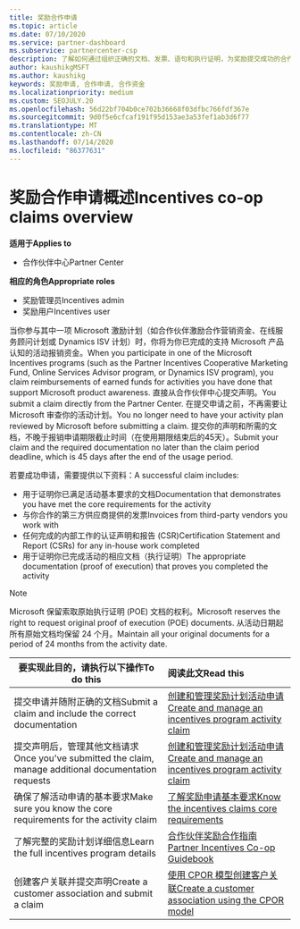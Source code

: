 ```yaml
---
title: 奖励合作申请
ms.topic: article
ms.date: 07/10/2020
ms.service: partner-dashboard
ms.subservice: partnercenter-csp
description: 了解如何通过组织正确的文档、发票、语句和执行证明，为奖励提交成功的合作声明。
author: kaushikgMSFT
ms.author: kaushikg
keywords: 奖励申请, 合作申请, 合作资金
ms.localizationpriority: medium
ms.custom: SEOJULY.20
ms.openlocfilehash: 56d22bf704b0ce702b36668f03dfbc766fdf367e
ms.sourcegitcommit: 9d0f5e6cfcaf191f95d153ae3a53fef1ab3d6f77
ms.translationtype: MT
ms.contentlocale: zh-CN
ms.lasthandoff: 07/14/2020
ms.locfileid: "86377631"
---
```

# <a name="incentives-co-op-claims-overview"></a><span data-ttu-id="aa745-104">奖励合作申请概述</span><span class="sxs-lookup"><span data-stu-id="aa745-104">Incentives co-op claims overview</span></span>

<span data-ttu-id="aa745-105">**适用于**</span><span class="sxs-lookup"><span data-stu-id="aa745-105">**Applies to**</span></span>

- <span data-ttu-id="aa745-106">合作伙伴中心</span><span class="sxs-lookup"><span data-stu-id="aa745-106">Partner Center</span></span>

<span data-ttu-id="aa745-107">**相应的角色**</span><span class="sxs-lookup"><span data-stu-id="aa745-107">**Appropriate roles**</span></span>

- <span data-ttu-id="aa745-108">奖励管理员</span><span class="sxs-lookup"><span data-stu-id="aa745-108">Incentives admin</span></span>
- <span data-ttu-id="aa745-109">奖励用户</span><span class="sxs-lookup"><span data-stu-id="aa745-109">Incentives user</span></span>

<span data-ttu-id="aa745-110">当你参与其中一项 Microsoft 激励计划（如合作伙伴激励合作营销资金、在线服务顾问计划或 Dynamics ISV 计划）时，你将为你已完成的支持 Microsoft 产品认知的活动报销资金。</span><span class="sxs-lookup"><span data-stu-id="aa745-110">When you participate in one of the Microsoft Incentives programs (such as the Partner Incentives Cooperative Marketing Fund, Online Services Advisor program, or Dynamics ISV program), you claim reimbursements of earned funds for activities you have done that support Microsoft product awareness.</span></span> <span data-ttu-id="aa745-111">直接从合作伙伴中心提交声明。</span><span class="sxs-lookup"><span data-stu-id="aa745-111">You submit a claim directly from the Partner Center.</span></span> <span data-ttu-id="aa745-112">在提交申请之前，不再需要让 Microsoft 审查你的活动计划。</span><span class="sxs-lookup"><span data-stu-id="aa745-112">You no longer need to have your activity plan reviewed by Microsoft before submitting a claim.</span></span> <span data-ttu-id="aa745-113">提交你的声明和所需的文档，不晚于报销申请期限截止时间（在使用期限结束后的45天）。</span><span class="sxs-lookup"><span data-stu-id="aa745-113">Submit your claim and the required documentation no later than the claim period deadline, which is 45 days after the end of the usage period.</span></span>

<span data-ttu-id="aa745-114">若要成功申请，需要提供以下资料：</span><span class="sxs-lookup"><span data-stu-id="aa745-114">A successful claim includes:</span></span>

- <span data-ttu-id="aa745-115">用于证明你已满足活动基本要求的文档</span><span class="sxs-lookup"><span data-stu-id="aa745-115">Documentation that demonstrates you have met the core requirements for the activity</span></span>
- <span data-ttu-id="aa745-116">与你合作的第三方供应商提供的发票</span><span class="sxs-lookup"><span data-stu-id="aa745-116">Invoices from third-party vendors you work with</span></span>
- <span data-ttu-id="aa745-117">任何完成的内部工作的认证声明和报告 (CSR)</span><span class="sxs-lookup"><span data-stu-id="aa745-117">Certification Statement and Report (CSRs) for any in-house work completed</span></span>
- <span data-ttu-id="aa745-118">用于证明你已完成活动的相应文档（执行证明）</span><span class="sxs-lookup"><span data-stu-id="aa745-118">The appropriate documentation (proof of execution) that proves you completed the activity</span></span> 

>[!NOTE]
><span data-ttu-id="aa745-119">Microsoft 保留索取原始执行证明 (POE) 文档的权利。</span><span class="sxs-lookup"><span data-stu-id="aa745-119">Microsoft reserves the right to request original proof of execution (POE) documents.</span></span> <span data-ttu-id="aa745-120">从活动日期起所有原始文档均保留 24 个月。</span><span class="sxs-lookup"><span data-stu-id="aa745-120">Maintain all your original documents for a period of 24 months from the activity date.</span></span> 

|<span data-ttu-id="aa745-121">**要实现此目的，请执行以下操作**</span><span class="sxs-lookup"><span data-stu-id="aa745-121">**To do this**</span></span>   |<span data-ttu-id="aa745-122">**阅读此文**</span><span class="sxs-lookup"><span data-stu-id="aa745-122">**Read this**</span></span>   |
|-----------------|:--------------------------------------|
|<span data-ttu-id="aa745-123">提交申请并随附正确的文档</span><span class="sxs-lookup"><span data-stu-id="aa745-123">Submit a claim and include the correct documentation</span></span>|[<span data-ttu-id="aa745-124">创建和管理奖励计划活动申请</span><span class="sxs-lookup"><span data-stu-id="aa745-124">Create and manage an incentives program activity claim</span></span>](create-incentives-claims.md)|
|<span data-ttu-id="aa745-125">提交声明后，管理其他文档请求</span><span class="sxs-lookup"><span data-stu-id="aa745-125">Once you've submitted the claim, manage additional documentation requests</span></span>|[<span data-ttu-id="aa745-126">创建和管理奖励计划活动申请</span><span class="sxs-lookup"><span data-stu-id="aa745-126">Create and manage an incentives program activity claim</span></span>](create-incentives-claims.md)  |
|<span data-ttu-id="aa745-127">确保了解活动申请的基本要求</span><span class="sxs-lookup"><span data-stu-id="aa745-127">Make sure you know the core requirements for the activity claim</span></span>|[<span data-ttu-id="aa745-128">了解奖励申请基本要求</span><span class="sxs-lookup"><span data-stu-id="aa745-128">Know the incentives claims core requirements</span></span>](core-requirements.md)   |
|<span data-ttu-id="aa745-129">了解完整的奖励计划详细信息</span><span class="sxs-lookup"><span data-stu-id="aa745-129">Learn the full incentives program details</span></span>|[<span data-ttu-id="aa745-130">合作伙伴奖励合作指南</span><span class="sxs-lookup"><span data-stu-id="aa745-130">Partner Incentives Co-op Guidebook</span></span>](https://assets.microsoft.com/coop-guidebook.pdf)
|<span data-ttu-id="aa745-131">创建客户关联并提交声明</span><span class="sxs-lookup"><span data-stu-id="aa745-131">Create a customer association and submit a claim</span></span> |[<span data-ttu-id="aa745-132">使用 CPOR 模型创建客户关联</span><span class="sxs-lookup"><span data-stu-id="aa745-132">Create a customer association using the CPOR model</span></span>](submit-osa-claim.md)|
                                                                                 
                                   
